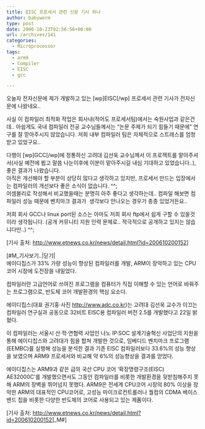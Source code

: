 ```yaml
---
title: EISC 프로세서 관련 신문 기사 하나
author: babyworm
type: post
date: 2006-10-23T02:56:56+00:00
url: /archives/141
categories:
  - Microprocessor
tags:
  - arm9
  - Compiler
  - EISC
  - gcc

---
```

오늘자 전자신문에 제가 개발하고 있는 [wp]EISC[/wp] 프로세서 관련 기사가 전자신문에 나왔네요..

사실 이 컴파일러 최적화 작업은 회사내(적어도 프로세서팀)에서는 숙원사업과 같은건데.. 아쉽게도 국내 컴파일러 전공 교수님들께서는 &#8220;논문 주제가 되기 힘들기 때문에&#8221; 연구를 잘 맏아주시지 않았습니다. 저희 내부 컴파일러 팀은 자체적으로 스트레스를 엄청 받고 있었구요..

다행이 [wp]GCC[/wp]에 정통하신 고려대 김선욱 교수님께서 이 프로젝트를 맡아주셔서(사실 예전에 뵙고 말씀 나눈이후에 이분이 맡아주시길 내심 기대하고 있었습니다..), 좋은 결과가 나왔습니다.  
아직은 개선해야 할 부분이 상당히 많다고 생각하고 있지만, 프로세서 만드는 입장에서는 컴파일러의 개선보다 좋은 소식이 없습니다. ^^;  
어셈블리로 작성해서 비교했을때는 분명히 아주 좋다고 생각하는데.. 컴파일 해보면 컴파일러 성능 때문에 벤치마크 결과가&nbsp; 생각보다 안나오는 경우가 종종 있었거든요..

저희 회사 GCC나 linux port된 소스는 아마도 저희 회사 ftp에서 쉽게 구할 수 있을것이라 생각됩니다. (공개 커뮤니티 지원 인력 문제로.. 적극적으로 공개하고 있지는 않습니다만..) ^^;

[기사 출처: <http://www.etnews.co.kr/news/detail.html?id=200610200152>]

[#M_기사보기..|닫기|  
에이디칩스가 33% 가량 성능이 향상된 컴파일러를 개발, ARM이 장악하고 있는 CPU 코어 시장에 도전장을 내밀었다. 

컴파일러란 고급언어로 쓰여진 프로그램을 컴퓨터가 직접 이해할 수 있는 언어로 바꿔주는 프로그램으로, 반도체 코어 개발환경의 핵심 요소다. 

에이디칩스(대표 권기홍·사진 <a href="http://www.adc.co.kr/" target="_new">http://www.adc.co.kr</a>)는 고려대 김선욱 교수가 이끄는 컴파일러 연구실과 공동으로 32비트 EISC용 컴파일러 버전 2.5를 개발했다고 22일 밝혔다.

이 컴파일러는 서울시 산·학·연협력 사업인 나노 IP·SOC 설계기술혁신 사업단의 지원을 통해 에이디칩스와 고려대가 힘을 합쳐 개발한 것으로, 임베디드 벤치마크 프로그램 (EEMBC)를 실행해 성능을 분석한 결과 기존 EISC 컴파일러보다 33.6%의 성능 향상을 보였으며 ARM9 프로세서와 비교해 약 6%의 성능향상을 결과를 얻었다. 

에이디칩스는 ARM9과 같은 급의 국산 CPU 코어 ‘확장명령구조(EISC) AE32000C’를 개발했으면서도 그동안 컴파일러를 비롯한 개발환경을 뒷받침해주지 못해 ARM의 장벽을 뛰어넘지 못했다. ARM9은 전세계 CPU코어 시장의 80% 이상을 장악한 ARM의 대표적인 CPU코어로, 고성능 마이크로컨트롤러나 퀄컴의 CDMA 베이스밴드 칩을 비롯한 다양한 반도체의 코어로 사용되고 있는 제품이다.

[기사 출처: <http://www.etnews.co.kr/news/detail.html?id=200610200152>]_M#]